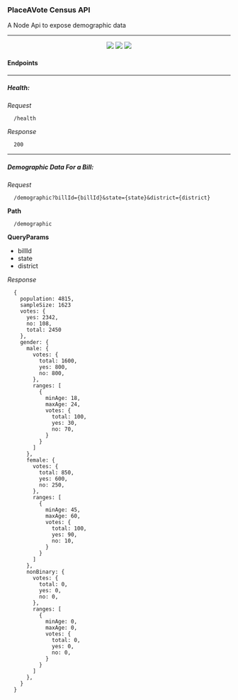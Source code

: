 ### PlaceAVote Census API
A Node Api to expose demographic data

---

<p align="center">
  <img src="https://circleci.com/gh/PlaceAVote/pav-census-api.svg?style=svg&circle-token=76a66e65cd52cd181acc467479cb7da008044fcf" ahref="https://circleci.com/gh/PlaceAVote/pav-census-api"/>
  <img src="https://img.shields.io/circleci/token/76a66e65cd52cd181acc467479cb7da008044fcf/project/BrightFlair/PHP.Gt/master.svg" ahref="https://circleci.com/gh/PlaceAVote/pav-census-api"/>
<img src="https://img.shields.io/codecov/c/token/J2EeBYiC64/github/PlaceAVote/pav-census-api/master.svg?style=flat" ahref"https://codecov.io/github/PlaceAVote/pav-census-api?branch=master" />
</p>


#### Endpoints

---

##### Health:

_Request_

```
  /health
```

_Response_
```
  200
```

---

##### Demographic Data For a Bill:

_Request_

```
  /demographic?billId={billId}&state={state}&district={district}
```

**Path**

```
  /demographic
```

**QueryParams**

  * billId
  * state
  * district

_Response_
```
  {
    population: 4815,
    sampleSize: 1623
    votes: {
      yes: 2342,
      no: 108,
      total: 2450
    },
    gender: {
      male: {
        votes: {
          total: 1600,
          yes: 800,
          no: 800,
        },
        ranges: [
          {
            minAge: 18,
            maxAge: 24,
            votes: {
              total: 100,
              yes: 30,
              no: 70,
            }
          }
        ]
      },
      female: {
        votes: {
          total: 850,
          yes: 600,
          no: 250,
        },
        ranges: [
          {
            minAge: 45,
            maxAge: 60,
            votes: {
              total: 100,
              yes: 90,
              no: 10,
            }
          }
        ]
      },
      nonBinary: {
        votes: {
          total: 0,
          yes: 0,
          no: 0,
        },
        ranges: [
          {
            minAge: 0,
            maxAge: 0,
            votes: {
              total: 0,
              yes: 0,
              no: 0,
            }
          }
        ]
      },
    }
  }
```
